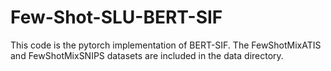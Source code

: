 # Few-Shot-SLU-BERT-SIF
This code is the pytorch implementation of BERT-SIF. The FewShotMixATIS and FewShotMixSNIPS datasets are included in the data directory.
